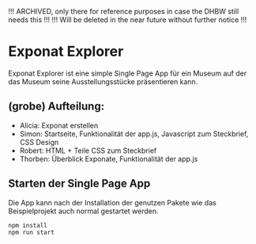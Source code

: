 !!! ARCHIVED, only there for reference purposes in case the DHBW still needs this !!!
!!! Will be deleted in the near future without further notice !!!

# Exponat Explorer

Exponat Explorer ist eine simple Single Page App für ein Museum auf
der das Museum seine Ausstellungsstücke präsentieren kann.

## (grobe) Aufteilung:

- Alicia: Exponat erstellen
- Simon: Startseite, Funktionalität der app.js, Javascript zum Steckbrief, CSS Design
- Robert: HTML + Teile CSS zum Steckbrief
- Thorben: Überblick Exponate, Funktionalität der app.js

## Starten der Single Page App

Die App kann nach der Installation der genutzen Pakete wie das Beispielprojekt
auch normal gestartet werden.

```
npm install
npm run start
```
